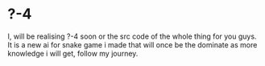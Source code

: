 # ?-4
I, will be realising ?-4 soon or the src code of the whole thing for you guys. It is a new ai for snake game i made that will once be the dominate as more knowledge i will get, follow my journey.
